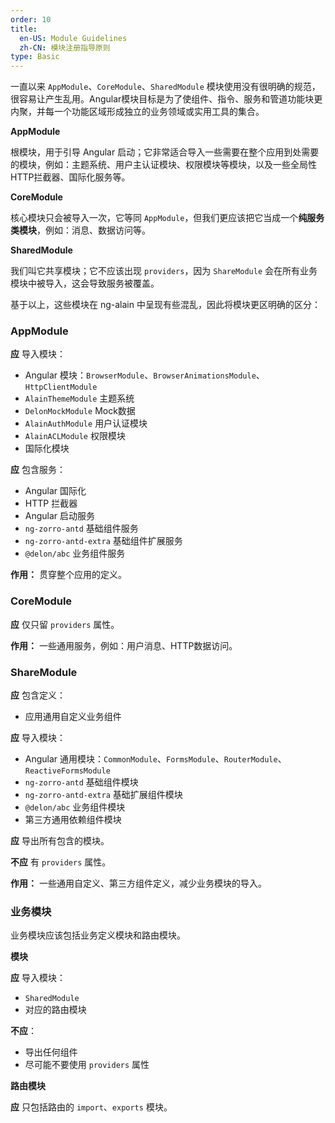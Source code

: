 ```yaml
---
order: 10
title:
  en-US: Module Guidelines
  zh-CN: 模块注册指导原则
type: Basic
---
```


一直以来 `AppModule`、`CoreModule`、`SharedModule` 模块使用没有很明确的规范，很容易让产生乱用。Angular模块目标是为了使组件、指令、服务和管道功能块更内聚，并每一个功能区域形成独立的业务领域或实用工具的集合。

**AppModule**

根模块，用于引导 Angular 启动；它非常适合导入一些需要在整个应用到处需要的模块，例如：主题系统、用户主认证模块、权限模块等模块，以及一些全局性HTTP拦截器、国际化服务等。

**CoreModule**

核心模块只会被导入一次，它等同 `AppModule`，但我们更应该把它当成一个**纯服务类模块**，例如：消息、数据访问等。

**SharedModule**

我们叫它共享模块；它不应该出现 `providers`，因为 `ShareModule` 会在所有业务模块中被导入，这会导致服务被覆盖。

基于以上，这些模块在 ng-alain 中呈现有些混乱，因此将模块更区明确的区分：

### AppModule

**应** 导入模块：

+ Angular 模块：`BrowserModule`、`BrowserAnimationsModule`、`HttpClientModule`
+ `AlainThemeModule` 主题系统
+ `DelonMockModule` Mock数据
+ `AlainAuthModule` 用户认证模块
+ `AlainACLModule` 权限模块
+ 国际化模块

**应** 包含服务：

+ Angular 国际化
+ HTTP 拦截器
+ Angular 启动服务
+ `ng-zorro-antd` 基础组件服务
+ `ng-zorro-antd-extra` 基础组件扩展服务
+ `@delon/abc` 业务组件服务

**作用：** 贯穿整个应用的定义。

### CoreModule

**应** 仅只留 `providers` 属性。

**作用：**  一些通用服务，例如：用户消息、HTTP数据访问。

### ShareModule

**应** 包含定义：

+ 应用通用自定义业务组件

**应** 导入模块：

+ Angular 通用模块：`CommonModule`、`FormsModule`、`RouterModule`、`ReactiveFormsModule`
+ `ng-zorro-antd` 基础组件模块
+ `ng-zorro-antd-extra` 基础扩展组件模块
+ `@delon/abc` 业务组件模块
+ 第三方通用依赖组件模块

**应** 导出所有包含的模块。

**不应** 有 `providers` 属性。

**作用：**  一些通用自定义、第三方组件定义，减少业务模块的导入。

### 业务模块

业务模块应该包括业务定义模块和路由模块。

**模块**

**应** 导入模块：

+ `SharedModule`
+ 对应的路由模块

**不应**：

+ 导出任何组件
+ 尽可能不要使用 `providers` 属性

**路由模块**

**应** 只包括路由的 `import`、`exports` 模块。
